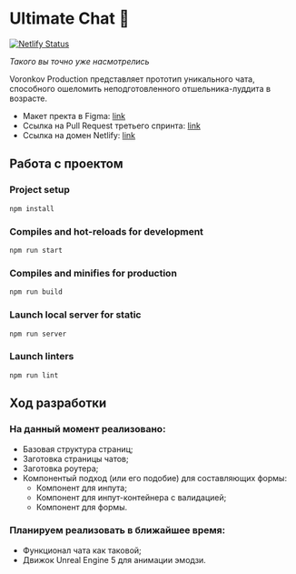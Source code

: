 # Ultimate Chat 🍍

[![Netlify Status](https://api.netlify.com/api/v1/badges/3b09c46c-78ec-4991-9196-22b3417bfc34/deploy-status)](https://app.netlify.com/sites/boring-goldwasser-8ca173/deploys)

*Такого вы точно уже насмотрелись*

Voronkov Production представляет прототип уникального чата, способного ошеломить неподготовленного отшельника-луддита в возрасте.

* Макет пректа в Figma: [link](https://www.figma.com/file/06T7F3jCKad58dX8vH7MN7/Yandex.Praktikum?node-id=0%3A1 "Ultimate Chat 🍍 — Figma")
* Ссылка на Pull Request третьего спринта: [link](https://github.com/GalenMad/middle.messenger.praktikum.yandex/pull/5)
* Ссылка на домен Netlify: [link](https://boring-goldwasser-8ca173.netlify.app/)

## Работа с проектом

### Project setup
```
npm install
```

### Compiles and hot-reloads for development
```
npm run start
```

### Compiles and minifies for production
```
npm run build
```

### Launch local server for static
```
npm run server
```

### Launch linters
```
npm run lint
```
## Ход разработки
### На данный момент реализовано:

* Базовая структура страниц;
* Заготовка страницы чатов;
* Заготовка роутера;
* Компонентый подход (или его подобие) для составляющих формы:
    * Компонент для инпута;
    * Компонент для инпут-контейнера с валидацией;
    * Компонент для формы.
### Планируем реализовать в ближайшее время:

* Функционал чата как таковой;
* Движок Unreal Engine 5 для анимации эмодзи.
